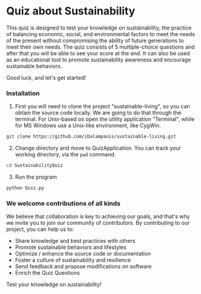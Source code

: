 
# Quiz about Sustainability

This quiz is designed to test your knowledge on sustainability, the practice of balancing economic, social, and environmental factors 
to meet the needs of the present without compromising the ability of future generations to meet their own needs.
The quiz consists of 5 multiple-choice questions and after that you will be able to see your score at the end.
It can also be used as an educational tool to promote sustainability awareness and encourage sustainable behaviors.

Good luck, and let's get started!

### Installation

1. First you will need to clone the project "sustainable-living", so you can obtain
the source code locally. We are going to do that through the terminal.
For Unix-based os open the utility application "Terminal", while for MS Windows
use a Unix-like environment, like CygWin.

```bash
git clone https://github.com/ibalampanis/sustainable-living.git
```

2. Change directory and move to QuizApplication. You can track your working
directory, via the `pwd` command.

```bash
cd SustainabilityQuiz
```

3. Run the program

```python
python Quiz.py
```

### We welcome contributions of all kinds

We believe that collaboration is key to achieving our goals, and that's why we invite you to join our community of contributors.
By contributing to our project, you can help us to:

- Share knowledge and best practices with others
- Promote sustainable behaviors and lifestyles
- Optimize / enhance the source code or documentation
- Foster a culture of sustainability and resilience
- Send feedback and propose modifications on software
- Enrich the Quiz Questions

Test your knowledge on sustainability!
